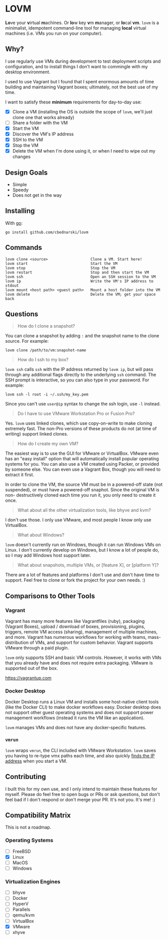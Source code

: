 # LOVM

**Lo**ve your **v**irtual **m**achines. Or **lo**w key **v**m **m**anager, or
**lo**cal **vm**. `lovm` is a minimalist, idempotent command-line tool for
managing **local** virtual machines (i.e. VMs you run on your computer).

## Why?

I use regularly use VMs during development to test deployment scripts and
configuration, and to install things I don't want to commingle with my desktop
environment.

I used to use Vagrant but I found that I spent enormous amounts of time building
and maintaining Vagrant boxes; ultimately, not the best use of my time.

I want to satisfy these **minimum** requirements for day-to-day use:

- [x] Clone a VM (installing the OS is outside the scope of `lovm`, we'll just
  clone one that works already)
- [ ] Share a folder with the VM
- [x] Start the VM
- [x] Discover the VM's IP address
- [x] SSH to the VM
- [x] Stop the VM
- [x] Delete the VM when I'm done using it, or when I need to wipe out my changes

## Design Goals

- Simple
- Speedy
- Does not get in the way

## Installing

With [go](https://golang.org/dl/):

    go install github.com/cbednarski/lovm

## Commands

    lovm clone <source>                   Clone a VM. Start here!
    lovm start                            Start the VM
    lovm stop                             Stop the VM
    lovm restart                          Stop and then start the VM
    lovm ssh                              Open an SSH session to the VM
    lovm ip                               Write the VM's IP address to stdout
    lovm mount <host path> <guest path>   Mount a host folder into the VM
    lovm delete                           Delete the VM; get your space back

## Questions

> How do I clone a snapshot?

You can clone a snapshot by adding `:` and the snapshot name to the clone
source. For example:

    lovm clone /path/to/vm:snapshot-name

> How do I ssh to my box?

`lovm ssh` calls `ssh` with the IP address returned by `lovm ip`, but will pass
through any additional flags directly to the underlying `ssh` command. The SSH
prompt is interactive, so you can also type in your password. For example:

    lovm ssh -l root -i ~/.ssh/my_key.pem

Since you can't use `user@ip` syntax to change the ssh login, use `-l` instead.

> Do I have to use VMware Workstation Pro or Fusion Pro?

Yes. `lovm` uses linked clones, which use copy-on-write to make cloning
extremely fast. The non-Pro versions of these products do not (at time of
writing) support linked clones.

> How do I create my own VM?

The easiest way is to use the GUI for VMware or VirtualBox. VMware even has an
"easy install" option that will automatically install popular operating systems
for you. You can also use a VM created using Packer, or provided by someone
else. You can even use a Vagrant Box, though you will need to extract it first.

In order to clone the VM, the source VM must be in a powered-off state (not
suspended), or must have a powered-off snaphot. Since the original VM is non-
destructively cloned each time you run it, you only need to create it once.

> What about all the other virtualization tools, like bhyve and kvm?

I don't use those. I only use VMware, and most people I know only use
VirtualBox.

> What about Windows?

`lovm` doesn't currently run on Windows, though it can run Windows VMs on Linux.
I don't currently develop on Windows, but I know a lot of people do, so I may
add Windows host support later.

> What about snapshots, multiple VMs, or \[feature X\], or \[platform Y\]?

There are a lot of features and platforms I don't use and don't have time to
support. Feel free to clone or fork the project for your own needs. :)

## Comparisons to Other Tools

### Vagrant

Vagrant has many more features like Vagrantfiles (ruby), packaging (Vagrant
Boxes), upload / download of boxes, provisioning, plugins, triggers, remote VM
access (sharing), management of multiple machines, and more. Vagrant has
numerous workflows for working with teams, mass-distribution of VMs, and support
for custom behavior. Vagrant supports VMware through a paid plugin.

`lovm` only supports SSH and basic VM controls. However, it works with VMs that
you already have and does not require extra packaging. VMware is supported out
of the box.

<https://vagrantup.com>

### Docker Desktop

Docker Desktop runs a Linux VM and installs some host-native client tools (like
the Docker CLI) to make docker workflows easy. Docker desktop does not support
other guest operating systems and does not support power management workflows
(instead it runs the VM like an application).

`lovm` manages VMs and does not have any docker-specific features.

### `vmrun`

`lovm` wraps `vmrun`, the CLI included with VMware Workstation. `lovm` saves you
having to re-type vmx paths each time, and also quickly [finds the IP
address][1] when you start a VM.

[1]: https://www.vmware.com/support/ws55/doc/ws_net_advanced_ipaddress.html

## Contributing

I built this for my own use, and I only intend to maintain these features for
myself. Please do feel free to open bugs or PRs or ask questions, but don't feel
bad if I don't respond or don't merge your PR. It's not you. It's me! :)

## Compatibility Matrix

This is not a roadmap.

### Operating Systems

- [ ] FreeBSD
- [x] Linux
- [ ] MacOS
- [ ] Windows

### Virtualization Engines

- [ ] bhyve
- [ ] Docker
- [ ] HyperV
- [ ] Parallels
- [ ] qemu/kvm
- [ ] VirtualBox
- [x] VMware
- [ ] xhyve
